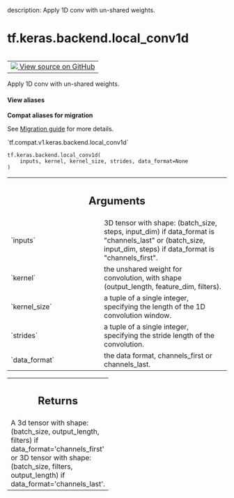 description: Apply 1D conv with un-shared weights.

<div itemscope itemtype="http://developers.google.com/ReferenceObject">
<meta itemprop="name" content="tf.keras.backend.local_conv1d" />
<meta itemprop="path" content="Stable" />
</div>

# tf.keras.backend.local_conv1d

<!-- Insert buttons and diff -->

<table class="tfo-notebook-buttons tfo-api nocontent" align="left">
<td>
  <a target="_blank" href="https://github.com/tensorflow/tensorflow/blob/r2.2/tensorflow/python/keras/backend.py#L5517-L5549">
    <img src="https://www.tensorflow.org/images/GitHub-Mark-32px.png" />
    View source on GitHub
  </a>
</td>
</table>



Apply 1D conv with un-shared weights.

<section class="expandable">
  <h4 class="showalways">View aliases</h4>
  <p>
<b>Compat aliases for migration</b>
<p>See
<a href="https://www.tensorflow.org/guide/migrate">Migration guide</a> for
more details.</p>
<p>`tf.compat.v1.keras.backend.local_conv1d`</p>
</p>
</section>

<pre class="devsite-click-to-copy prettyprint lang-py tfo-signature-link">
<code>tf.keras.backend.local_conv1d(
    inputs, kernel, kernel_size, strides, data_format=None
)
</code></pre>



<!-- Placeholder for "Used in" -->


<!-- Tabular view -->
 <table class="responsive fixed orange">
<colgroup><col width="214px"><col></colgroup>
<tr><th colspan="2"><h2 class="add-link">Arguments</h2></th></tr>

<tr>
<td>
`inputs`
</td>
<td>
3D tensor with shape:
(batch_size, steps, input_dim)
if data_format is "channels_last" or
(batch_size, input_dim, steps)
if data_format is "channels_first".
</td>
</tr><tr>
<td>
`kernel`
</td>
<td>
the unshared weight for convolution,
with shape (output_length, feature_dim, filters).
</td>
</tr><tr>
<td>
`kernel_size`
</td>
<td>
a tuple of a single integer,
specifying the length of the 1D convolution window.
</td>
</tr><tr>
<td>
`strides`
</td>
<td>
a tuple of a single integer,
specifying the stride length of the convolution.
</td>
</tr><tr>
<td>
`data_format`
</td>
<td>
the data format, channels_first or channels_last.
</td>
</tr>
</table>



<!-- Tabular view -->
 <table class="responsive fixed orange">
<colgroup><col width="214px"><col></colgroup>
<tr><th colspan="2"><h2 class="add-link">Returns</h2></th></tr>
<tr class="alt">
<td colspan="2">
A 3d tensor with shape:
(batch_size, output_length, filters)
if data_format='channels_first'
or 3D tensor with shape:
(batch_size, filters, output_length)
if data_format='channels_last'.
</td>
</tr>

</table>

